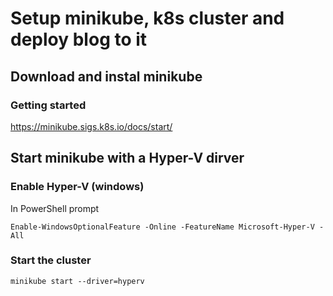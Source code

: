 # Setup minikube, k8s cluster and deploy blog to it

## Download and instal minikube

### Getting started
https://minikube.sigs.k8s.io/docs/start/


## Start minikube with a Hyper-V dirver

### Enable Hyper-V (windows)
In PowerShell prompt

`Enable-WindowsOptionalFeature -Online -FeatureName Microsoft-Hyper-V -All`

### Start the cluster

`minikube start --driver=hyperv`



